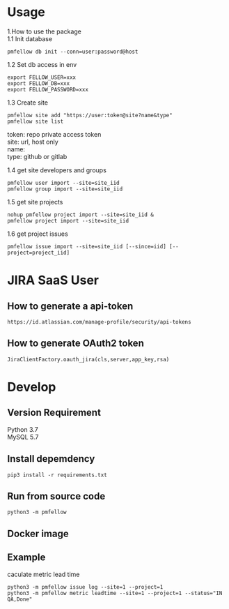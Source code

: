 # Usage  

1.How to use the package  
1.1 Init database  
```
pmfellow db init --conn=user:password@host
```

1.2 Set db access in env  
```
export FELLOW_USER=xxx
export FELLOW_DB=xxx
export FELLOW_PASSWORD=xxx
```

1.3 Create site  
```
pmfellow site add "https://user:token@site?name&type"
pmfellow site list
```
token: repo private access token  
site: url, host only  
name:  
type: github or gitlab  

1.4 get site developers and groups
```
pmfellow user import --site=site_iid
pmfellow group import --site=site_iid
```

1.5 get site projects  
```
nohup pmfellow project import --site=site_iid &
pmfellow project import --site=site_iid
```

1.6 get project issues  
```
pmfellow issue import --site=site_iid [--since=iid] [--project=project_iid] 
```

# JIRA SaaS User  
## How to generate a api-token  
```
https://id.atlassian.com/manage-profile/security/api-tokens
```

## How to generate OAuth2 token
```
JiraClientFactory.oauth_jira(cls,server,app_key,rsa)
```

# Develop  
## Version Requirement  
Python 3.7  
MySQL 5.7

## Install depemdency
```
pip3 install -r requirements.txt
```

## Run from source code
```
python3 -m pmfellow 
```

## Docker image  

## Example
caculate metric lead time    
```
python3 -m pmfellow issue log --site=1 --project=1  
python3 -m pmfellow metric leadtime --site=1 --project=1 --status="IN QA,Done"  
```


